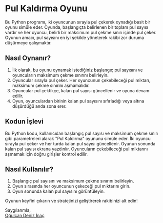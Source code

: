 # Pul Kaldırma Oyunu

Bu Python programı, iki oyuncunun sırayla pul çekerek oynadığı basit bir oyunu simüle eder. Oyunda, başlangıçta belirlenen bir toplam pul sayısı vardır ve her oyuncu, belirli bir maksimum pul çekme sınırı içinde pul çeker. Oyunun amacı, pul sayısını en iyi şekilde yöneterek rakibi zor duruma düşürmeye çalışmaktır.

## Nasıl Oynanır?

1. İlk olarak, bu oyunu oynamak istediğiniz başlangıç pul sayısını ve oyuncuların maksimum çekme sınırını belirleyin.
2. Oyuncular sırayla pul çeker. Her oyuncunun çekebileceği pul miktarı, maksimum çekme sınırını aşmamalıdır.
3. Oyuncular pul çektikçe, kalan pul sayısı güncellenir ve oyuna devam edilir.
4. Oyun, oyunculardan birinin kalan pul sayısını sıfırladığı veya altına düşürdüğü anda sona erer.

## Kodun İşlevi

Bu Python kodu, kullanıcıdan başlangıç pul sayısı ve maksimum çekme sınırı gibi parametreleri alarak "Pul Kaldırma" oyununu simüle eder. İki oyuncu sırayla pul çeker ve her turda kalan pul sayısı güncellenir. Oyunun sonunda kalan pul sayısı ekrana yazdırılır. Oyuncuların çekebileceği pul miktarını aşmamak için doğru girişler kontrol edilir.

## Nasıl Kullanılır?

1. Başlangıç pul sayısını ve maksimum çekme sınırını belirleyin.
2. Oyun sırasında her oyuncunun çekeceği pul miktarını girin.
3. Oyun sonunda kalan pul sayısını görüntüleyin.

Oyunun keyfini çıkarın ve stratejinizi geliştirerek rakibinizi alt edin!

Saygılarımla,  
[Oğulcan Deniz İnaç](https://github.com/ogulcandeniz-inac)

